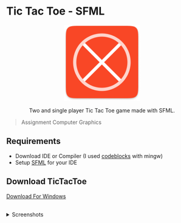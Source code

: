 # Tic Tac Toe - SFML

<p align="center">
    <img width="200" src="./Assets/Icon.png">
</p>

<p align="center">
Two and single player Tic Tac Toe game made with SFML.
</p>

> Assignment Computer Graphics

## Requirements

- Download IDE or Compiler (I used [codeblocks](https://www.codeblocks.org/) with mingw)
- Setup [SFML](https://www.sfml-dev.org/tutorials/2.5/) for your IDE

## Download TicTacToe

[Download For Windows](https://github.com/coderosh/tictactoe-sfml/releases/download/1.0.0/TicTacToe-Windows-Setup.exe)

<br />

<details>

<summary>
Screenshots
</summary>

![Main Menu](https://coderosh.github.io/static-files/tictactoe-sfml/Main%20Menu.png)

![Winner](https://coderosh.github.io/static-files/tictactoe-sfml/Winner%20Screen.png)

![Difficulty](https://coderosh.github.io/static-files/tictactoe-sfml/Difficulty%20Screen.png)

</details>
